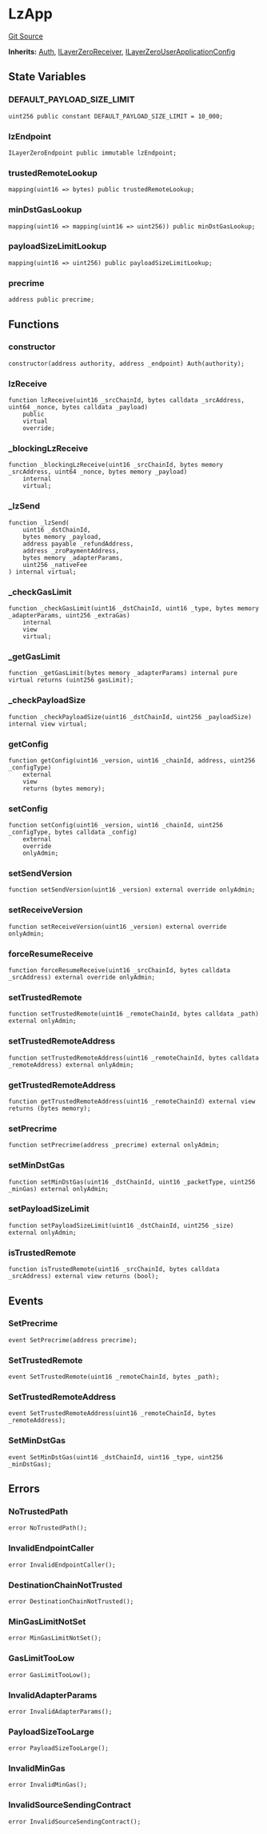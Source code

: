 # LzApp
[Git Source](https://github.com/manifoldfinance/mevETH2/blob/b0e2069a5fc2dbba164002d348bd88f3539a53df/src/layerZero/lzApp/LzApp.sol)

**Inherits:**
[Auth](/src/libraries/Auth.sol/contract.Auth.md), [ILayerZeroReceiver](/src/interfaces/ILayerZeroReceiver.sol/interface.ILayerZeroReceiver.md), [ILayerZeroUserApplicationConfig](/src/interfaces/ILayerZeroUserApplicationConfig.sol/interface.ILayerZeroUserApplicationConfig.md)


## State Variables
### DEFAULT_PAYLOAD_SIZE_LIMIT

```solidity
uint256 public constant DEFAULT_PAYLOAD_SIZE_LIMIT = 10_000;
```


### lzEndpoint

```solidity
ILayerZeroEndpoint public immutable lzEndpoint;
```


### trustedRemoteLookup

```solidity
mapping(uint16 => bytes) public trustedRemoteLookup;
```


### minDstGasLookup

```solidity
mapping(uint16 => mapping(uint16 => uint256)) public minDstGasLookup;
```


### payloadSizeLimitLookup

```solidity
mapping(uint16 => uint256) public payloadSizeLimitLookup;
```


### precrime

```solidity
address public precrime;
```


## Functions
### constructor


```solidity
constructor(address authority, address _endpoint) Auth(authority);
```

### lzReceive


```solidity
function lzReceive(uint16 _srcChainId, bytes calldata _srcAddress, uint64 _nonce, bytes calldata _payload)
    public
    virtual
    override;
```

### _blockingLzReceive


```solidity
function _blockingLzReceive(uint16 _srcChainId, bytes memory _srcAddress, uint64 _nonce, bytes memory _payload)
    internal
    virtual;
```

### _lzSend


```solidity
function _lzSend(
    uint16 _dstChainId,
    bytes memory _payload,
    address payable _refundAddress,
    address _zroPaymentAddress,
    bytes memory _adapterParams,
    uint256 _nativeFee
) internal virtual;
```

### _checkGasLimit


```solidity
function _checkGasLimit(uint16 _dstChainId, uint16 _type, bytes memory _adapterParams, uint256 _extraGas)
    internal
    view
    virtual;
```

### _getGasLimit


```solidity
function _getGasLimit(bytes memory _adapterParams) internal pure virtual returns (uint256 gasLimit);
```

### _checkPayloadSize


```solidity
function _checkPayloadSize(uint16 _dstChainId, uint256 _payloadSize) internal view virtual;
```

### getConfig


```solidity
function getConfig(uint16 _version, uint16 _chainId, address, uint256 _configType)
    external
    view
    returns (bytes memory);
```

### setConfig


```solidity
function setConfig(uint16 _version, uint16 _chainId, uint256 _configType, bytes calldata _config)
    external
    override
    onlyAdmin;
```

### setSendVersion


```solidity
function setSendVersion(uint16 _version) external override onlyAdmin;
```

### setReceiveVersion


```solidity
function setReceiveVersion(uint16 _version) external override onlyAdmin;
```

### forceResumeReceive


```solidity
function forceResumeReceive(uint16 _srcChainId, bytes calldata _srcAddress) external override onlyAdmin;
```

### setTrustedRemote


```solidity
function setTrustedRemote(uint16 _remoteChainId, bytes calldata _path) external onlyAdmin;
```

### setTrustedRemoteAddress


```solidity
function setTrustedRemoteAddress(uint16 _remoteChainId, bytes calldata _remoteAddress) external onlyAdmin;
```

### getTrustedRemoteAddress


```solidity
function getTrustedRemoteAddress(uint16 _remoteChainId) external view returns (bytes memory);
```

### setPrecrime


```solidity
function setPrecrime(address _precrime) external onlyAdmin;
```

### setMinDstGas


```solidity
function setMinDstGas(uint16 _dstChainId, uint16 _packetType, uint256 _minGas) external onlyAdmin;
```

### setPayloadSizeLimit


```solidity
function setPayloadSizeLimit(uint16 _dstChainId, uint256 _size) external onlyAdmin;
```

### isTrustedRemote


```solidity
function isTrustedRemote(uint16 _srcChainId, bytes calldata _srcAddress) external view returns (bool);
```

## Events
### SetPrecrime

```solidity
event SetPrecrime(address precrime);
```

### SetTrustedRemote

```solidity
event SetTrustedRemote(uint16 _remoteChainId, bytes _path);
```

### SetTrustedRemoteAddress

```solidity
event SetTrustedRemoteAddress(uint16 _remoteChainId, bytes _remoteAddress);
```

### SetMinDstGas

```solidity
event SetMinDstGas(uint16 _dstChainId, uint16 _type, uint256 _minDstGas);
```

## Errors
### NoTrustedPath

```solidity
error NoTrustedPath();
```

### InvalidEndpointCaller

```solidity
error InvalidEndpointCaller();
```

### DestinationChainNotTrusted

```solidity
error DestinationChainNotTrusted();
```

### MinGasLimitNotSet

```solidity
error MinGasLimitNotSet();
```

### GasLimitTooLow

```solidity
error GasLimitTooLow();
```

### InvalidAdapterParams

```solidity
error InvalidAdapterParams();
```

### PayloadSizeTooLarge

```solidity
error PayloadSizeTooLarge();
```

### InvalidMinGas

```solidity
error InvalidMinGas();
```

### InvalidSourceSendingContract

```solidity
error InvalidSourceSendingContract();
```

